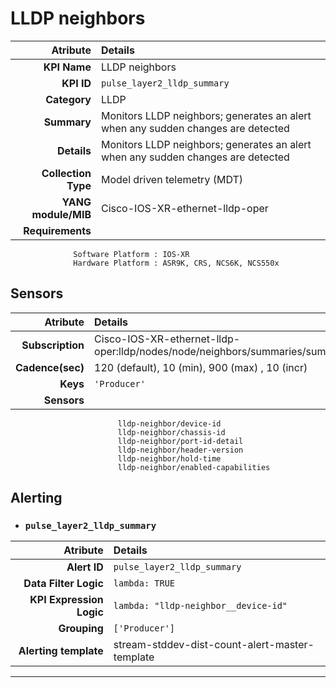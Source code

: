 
LLDP neighbors
====
Atribute|Details
---:|:---
**KPI Name**    | LLDP neighbors
**KPI ID**      | `pulse_layer2_lldp_summary`
**Category**    | LLDP
**Summary**     | Monitors LLDP neighbors; generates an alert when any sudden changes are detected
**Details**     | Monitors LLDP neighbors; generates an alert when any sudden changes are detected
**Collection Type** | Model driven telemetry (MDT)
**YANG module/MIB** | Cisco-IOS-XR-ethernet-lldp-oper
**Requirements**    |
                  Software Platform : IOS-XR
                  Hardware Platform : ASR9K, CRS, NCS6K, NCS550x
Sensors
---
Atribute|Details
---:|:---
**Subscription** | Cisco-IOS-XR-ethernet-lldp-oper:lldp/nodes/node/neighbors/summaries/summary
**Cadence(sec)** | 120 (default), 10 (min), 900 (max) , 10 (incr)
**Keys**         | `'Producer'`
**Sensors**      |
                            lldp-neighbor/device-id
                            lldp-neighbor/chassis-id
                            lldp-neighbor/port-id-detail
                            lldp-neighbor/header-version
                            lldp-neighbor/hold-time
                            lldp-neighbor/enabled-capabilities
     
Alerting
---

* ### `pulse_layer2_lldp_summary`
Atribute|Details
---:|:---
**Alert ID**             | ```pulse_layer2_lldp_summary```
**Data Filter Logic**    | ```lambda: TRUE```
**KPI Expression Logic** | ```lambda: "lldp-neighbor__device-id"```
**Grouping**             | ```['Producer']```
**Alerting template**    | stream-stddev-dist-count-alert-master-template
---

